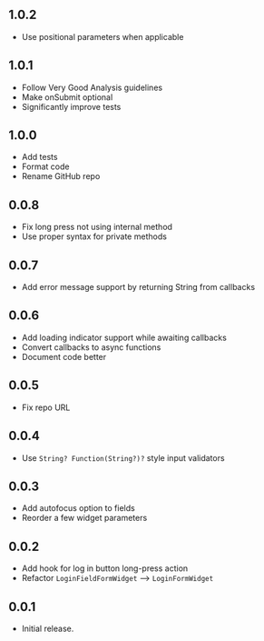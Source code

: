 ## 1.0.2

* Use positional parameters when applicable

## 1.0.1

* Follow Very Good Analysis guidelines
* Make onSubmit optional
* Significantly improve tests

## 1.0.0

* Add tests
* Format code
* Rename GitHub repo

## 0.0.8

* Fix long press not using internal method
* Use proper syntax for private methods

## 0.0.7

* Add error message support by returning String from callbacks

## 0.0.6

* Add loading indicator support while awaiting callbacks
* Convert callbacks to async functions
* Document code better

## 0.0.5

* Fix repo URL

## 0.0.4

* Use `String? Function(String?)?` style input validators

## 0.0.3

* Add autofocus option to fields
* Reorder a few widget parameters

## 0.0.2

* Add hook for log in button long-press action
* Refactor `LoginFieldFormWidget` --> `LoginFormWidget`

## 0.0.1

* Initial release.
